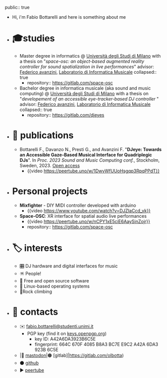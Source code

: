 public:: true

- Hi, i'm Fabio Bottarelli and here is something about me
- # 🎓studies
	- Master degree in informatics @  [Università degli Studi di Milano](https://www.unimi.it) with a thesis on "*space-osc: an object-based augmented reality controller for sound spatialization in live performances*" advisor: [Federico avanzini](https://avanzini.di.unimi.it/), [Laboratorio di Informatica Musicale](https://www.lim.di.unimi.it/)
	  collapsed:: true
		- repository:: https://gitlab.com/space-osc
	- Bachelor degree in informatica musicale (aka sound and music computing) @ [Università degli Studi di Milano](https://www.unimi.it) with a thesis on "*developement of an accessible eye-tracker-based DJ controller* " advisor: [Federico avanzini](https://avanzini.di.unimi.it/), [Laboratorio di Informatica Musicale](https://www.lim.di.unimi.it/)
	  collapsed:: true
		- repository:: https://gitlab.com/djeyes
- # 📜 publications
	- Bottarelli F., Davanzo N., Presti G., and Avanzini F. "**DJeye: Towards an Accessible Gaze-Based Musical Interface for Quadriplegic DJs**". In *Proc. 2023 Sound and Music Computing conf.*, Stockholm, Sweden, 2023. [Open access](https://hdl.handle.net/2434/1023536)
		- {{video https://peertube.uno/w/1DwvWfUUoHsgqp3RpqPPdT}}
- # Personal projects
	- **Mixfighter** - DIY MIDI controller developed with arduino
		- {{video https://www.youtube.com/watch?v=DJZIaCcd_vk}}
	- **Space-OSC**: XR interface for spatial audio live performances
		- {{video https://peertube.uno/w/nCPY1xE5ciE6AaySinZojr}}
		- repository:: https://gitlab.com/space-osc
- # 🏷 interests
	- 🎛 DJ hardware and digital interfaces for music
	- 🪅 People!
	- 💾 Free and open source software
	- 🐧 Linux-based operating systems
	- 🧗Rock climbing
- # 📨 contacts
	- ✉️ [fabio.bottarelli@studenti.unimi.it](mailto:fabio.bottarelli@studenti.unimi.it)
		- PGP key (find it on [keys.openpgp.org](https://keys.openpgp.org/))
			- key ID: A42A6DA3923B6C5E
			- fingerprint: 664C 670F 4085 B8A3 BC7E E9C2 A42A 6DA3 923B 6C5E
	- |🐘 <a rel="me" href="https://mastodon.social/@olbotta">mastodon</a>|🟠 [gitlab]|https://gitlab.com/olbotta)
	- ⚫ [github](https://github.com/olbotta)
	- ▶️ [peertube](https://peertube.uno/c/olbottavideos/videos)